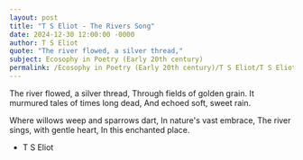 ```yaml
---
layout: post
title: "T S Eliot - The Rivers Song"
date: 2024-12-30 12:00:00 -0000
author: T S Eliot
quote: "The river flowed, a silver thread,"
subject: Ecosophy in Poetry (Early 20th century)
permalink: /Ecosophy in Poetry (Early 20th century)/T S Eliot/T S Eliot - The Rivers Song
---
```


The river flowed, a silver thread,
Through fields of golden grain.
It murmured tales of times long dead,
And echoed soft, sweet rain.

Where willows weep and sparrows dart,
In nature's vast embrace,
The river sings, with gentle heart,
In this enchanted place.

- T S Eliot

